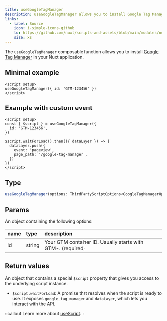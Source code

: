 ```yaml
---
title: useGoogleTagManager
description: useGoogleTagManager allows you to install Google Tag Manager in your Nuxt app.
links:
  - label: Source
    icon: i-simple-icons-github
    to: https://github.com/nuxt/scripts-and-assets/blob/main/modules/nuxt-third-party-capital/src/runtime/composables/googleTagManager.ts
    size: xs
---
```


The `useGoogleTagManager` composable function allows you to install [Google Tag Manager](https://developers.google.com/tag-platform/tag-manager/web) in your Nuxt application.

## Minimal example

```vue
<script setup>
useGoogleTagManager({ id: 'GTM-123456' })
</script>
```

## Example with custom event

```vue
<script setup>
const { $script } = useGoogleTagManager({
  id: 'GTM-123456',
})

$script.waitForLoad().then(({ dataLayer }) => {
  dataLayer.push({
    event: 'pageview',
    page_path: '/google-tag-manager',
  })
})
</script>
```

## Type

```ts
useGoogleTagManager(options: ThirdPartyScriptOptions<GoogleTagManagerOptions, GoogleTagManagerApi>): ThirdPartyScriptApi<GoogleTagManagerApi>
```

## Params

An object containing the following options:

| name | type   | description                     |
|:-----|:-------|:--------------------------------|
| id   | string | Your GTM container ID. Usually starts with GTM-. (required) |

## Return values

An object that contains a special `$script` property that gives you access to the underlying script instance.

- `$script.waitForLoad`: A promise that resolves when the script is ready to use. It exposes `google_tag_manager` and `dataLayer`, which lets you interact with the API.

::callout
Learn more about [useScript](https://unhead.unjs.io/usage/composables/use-script).
::

